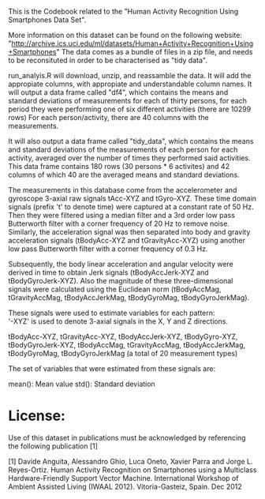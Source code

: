 This is the Codebook related to the "Human Activity Recognition Using Smartphones Data Set".

More information on this dataset can be found on the following website: "http://archive.ics.uci.edu/ml/datasets/Human+Activity+Recognition+Using+Smartphones"
The data comes as a bundle of files in a zip file, and needs to be reconsituted in order to be characterised as "tidy data".

run_analyis.R will download, unzip, and reassamble the data. It will add the appropiate columns, with appropiate and understandable column names.
It will output a data frame called "df4", which contains the means and standard deviations of measurements for each of thirty persons, for each period they were performing one of six different activities (there are 10299 rows) For each person/activity, there are 40 columns with the measurements.

It will also output a data frame called "tidy_data", which contains the means and standard deviations of the measurements of each person for each activity, averaged over the number of times they performed said activities. This data frame contains 180 rows (30 persons * 6 activites) and 42 columns of which 40 are the averaged means and standard deviations.

The measurements in this database come from the accelerometer and gyroscope 3-axial raw signals tAcc-XYZ and tGyro-XYZ. These time domain signals (prefix 't' to denote time) were captured at a constant rate of 50 Hz. Then they were filtered using a median filter and a 3rd order low pass Butterworth filter with a corner frequency of 20 Hz to remove noise. Similarly, the acceleration signal was then separated into body and gravity acceleration signals (tBodyAcc-XYZ and tGravityAcc-XYZ) using another low pass Butterworth filter with a corner frequency of 0.3 Hz. 

Subsequently, the body linear acceleration and angular velocity were derived in time to obtain Jerk signals (tBodyAccJerk-XYZ and tBodyGyroJerk-XYZ). Also the magnitude of these three-dimensional signals were calculated using the Euclidean norm (tBodyAccMag, tGravityAccMag, tBodyAccJerkMag, tBodyGyroMag, tBodyGyroJerkMag). 

These signals were used to estimate variables for each pattern:  
'-XYZ' is used to denote 3-axial signals in the X, Y and Z directions.

tBodyAcc-XYZ,
tGravityAcc-XYZ,
tBodyAccJerk-XYZ,
tBodyGyro-XYZ,
tBodyGyroJerk-XYZ,
tBodyAccMag,
tGravityAccMag,
tBodyAccJerkMag,
tBodyGyroMag,
tBodyGyroJerkMag (a total of 20 measurement types)

The set of variables that were estimated from these signals are: 

mean(): Mean value
std(): Standard deviation


License:
========
Use of this dataset in publications must be acknowledged by referencing the following publication [1] 

[1] Davide Anguita, Alessandro Ghio, Luca Oneto, Xavier Parra and Jorge L. Reyes-Ortiz. Human Activity Recognition on Smartphones using a Multiclass Hardware-Friendly Support Vector Machine. International Workshop of Ambient Assisted Living (IWAAL 2012). Vitoria-Gasteiz, Spain. Dec 2012